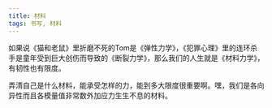 ```yaml
---
title: 材料
tags: 书写, 材料
---
```



如果说《猫和老鼠》里折磨不死的Tom是《弹性力学》，《犯罪心理》里的连环杀手是童年受到巨大创伤而导致的《断裂力学》，那么我们的人生就是《材料力学》，有韧性也有限度。

弄清自己是什么材料，能承受怎样的力，能到多大限度很重要啊。嘿，我们是各向异性而且各模量值非常数外加应力生生不息的材料。

